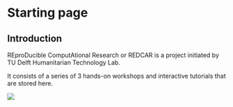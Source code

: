 # Starting page

## Introduction

REproDucible ComputAtional Research or REDCAR is a project initiated by TU Delft Humanitarian Technology Lab. 

It consists of a series of 3 hands-on workshops and interactive tutorials that are stored here.

![](.gitbook/assets/project_idea.png)

